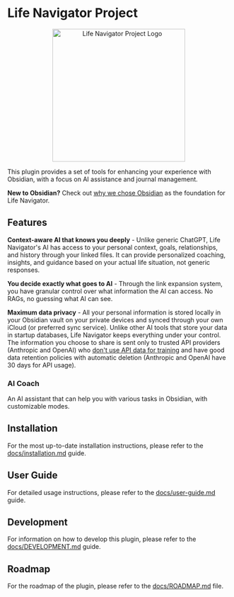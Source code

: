 # Life Navigator Project

<div align="center">
  <img src="https://github.com/user-attachments/assets/430e7b0d-4d7c-4e41-8738-00ff9eb361a2" width="300" alt="Life Navigator Project Logo">
</div>

This plugin provides a set of tools for enhancing your experience with Obsidian, with a focus on AI assistance and journal management.

**New to Obsidian?** Check out [why we chose Obsidian](docs/why-obsidian.md) as the foundation for Life Navigator.

## Features


**Context-aware AI that knows you deeply** - Unlike generic ChatGPT, Life Navigator's AI has access to your personal context, goals, relationships, and history through your linked files. It can provide personalized coaching, insights, and guidance based on your actual life situation, not generic responses.

**You decide exactly what goes to AI** - Through the link expansion system, you have granular control over what information the AI can access. No RAGs, no guessing what AI can see.

**Maximum data privacy** - All your personal information is stored locally in your Obsidian vault on your private devices and synced through your own iCloud (or preferred sync service). Unlike other AI tools that store your data in startup databases, Life Navigator keeps everything under your control. The information you choose to share is sent only to trusted API providers (Anthropic and OpenAI) who [don't use API data for training](https://community.openai.com/t/data-privacy-with-openai-api/929399) and have good data retention policies with automatic deletion (Anthropic and OpenAI have 30 days for API usage).

### AI Coach

An AI assistant that can help you with various tasks in Obsidian, with customizable modes.

## Installation

For the most up-to-date installation instructions, please refer to the [docs/installation.md](docs/installation.md) guide.

## User Guide

For detailed usage instructions, please refer to the [docs/user-guide.md](docs/user-guide.md) guide.

## Development

For information on how to develop this plugin, please refer to the [docs/DEVELOPMENT.md](docs/DEVELOPMENT.md) guide.

## Roadmap

For the roadmap of the plugin, please refer to the [docs/ROADMAP.md](docs/ROADMAP.md) file.


